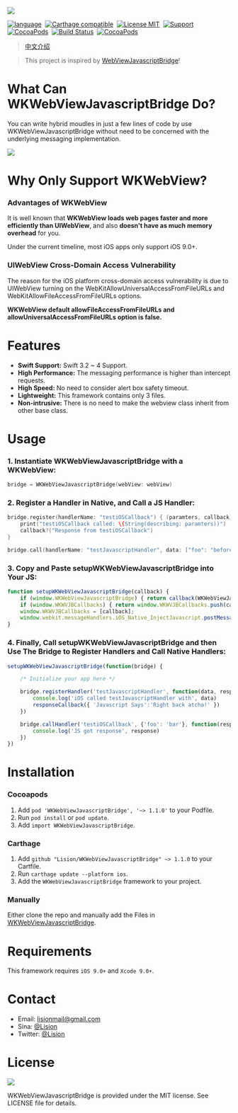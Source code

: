 ![](Rources/WKWebViewJavascriptBridge.jpg)

[![language](https://img.shields.io/badge/Language-Swift-FFA08F.svg)](https://github.com/apple/swift)&nbsp;
[![Carthage compatible](https://img.shields.io/badge/Carthage-compatible-FE95AE.svg?style=flat)](https://github.com/Carthage/Carthage)&nbsp;
[![License MIT](https://img.shields.io/badge/license-MIT-FC89CD.svg?style=flat)](https://raw.githubusercontent.com/Lision/WKWebViewJavascriptBridge/master/LICENSE)&nbsp;
[![Support](https://img.shields.io/badge/support-iOS%209%2B%20-FB7DEC.svg?style=flat)](https://www.apple.com/nl/ios/)&nbsp;
[![CocoaPods](https://img.shields.io/cocoapods/p/WKWebViewJavascriptBridge.svg?style=flat)](http://cocoadocs.org/docsets/WKWebViewJavascriptBridge)&nbsp;
[![Build Status](https://api.travis-ci.org/Lision/WKWebViewJavascriptBridge.svg?branch=master)](https://travis-ci.org/Lision/WKWebViewJavascriptBridge)&nbsp;
[![CocoaPods](https://img.shields.io/cocoapods/v/WKWebViewJavascriptBridge.svg?style=flat)](http://cocoapods.org/pods/WKWebViewJavascriptBridge)

> [中文介绍](https://github.com/Lision/WKWebViewJavascriptBridge/blob/master/README_ZH-CN.md)

> This project is inspired by [WebViewJavascriptBridge](https://github.com/marcuswestin/WebViewJavascriptBridge)!

# What Can WKWebViewJavascriptBridge Do?

You can write hybrid moudles in just a few lines of code by use WKWebViewJavascriptBridge without need to be concerned with the underlying messaging implementation.

![](Rources/WKWebViewJavascriptBridgeDemo.gif)

# Why Only Support WKWebView?

### Advantages of WKWebView

It is well known that **WKWebView loads web pages faster and more efficiently than UIWebView**, and also **doesn't have as much memory overhead** for you.

Under the current timeline, most iOS apps only support iOS 9.0+.

### UIWebView Cross-Domain Access Vulnerability

The reason for the iOS platform cross-domain access vulnerability is due to UIWebView turning on the WebKitAllowUniversalAccessFromFileURLs and WebKitAllowFileAccessFromFileURLs options.

**WKWebView default allowFileAccessFromFileURLs and allowUniversalAccessFromFileURLs option is false.**

# Features

- **Swift Support:** Swift 3.2 ~ 4 Support.
- **High Performance:** The messaging performance is higher than intercept requests.
- **High Speed:** No need to consider alert box safety timeout.
- **Lightweight:** This framework contains only 3 files.
- **Non-intrusive:** There is no need to make the webview class inherit from other base class.

# Usage

### 1. Instantiate WKWebViewJavascriptBridge with a WKWebView: 

``` swift
bridge = WKWebViewJavascriptBridge(webView: webView)
```

### 2. Register a Handler in Native, and Call a JS Handler: 

``` swift
bridge.register(handlerName: "testiOSCallback") { (paramters, callback) in
    print("testiOSCallback called: \(String(describing: paramters))")
    callback?("Response from testiOSCallback")
}

bridge.call(handlerName: "testJavascriptHandler", data: ["foo": "before ready"], callback: nil)
```

### 3. Copy and Paste setupWKWebViewJavascriptBridge into Your JS: 

``` js
function setupWKWebViewJavascriptBridge(callback) {
    if (window.WKWebViewJavascriptBridge) { return callback(WKWebViewJavascriptBridge); }
    if (window.WKWVJBCallbacks) { return window.WKWVJBCallbacks.push(callback); }
    window.WKWVJBCallbacks = [callback];
    window.webkit.messageHandlers.iOS_Native_InjectJavascript.postMessage(null)
}
```

### 4. Finally, Call setupWKWebViewJavascriptBridge and then Use The Bridge to Register Handlers and Call Native Handlers:

``` js
setupWKWebViewJavascriptBridge(function(bridge) {

	/* Initialize your app here */

	bridge.registerHandler('testJavascriptHandler', function(data, responseCallback) {
		console.log('iOS called testJavascriptHandler with', data)
		responseCallback({ 'Javascript Says':'Right back atcha!' })
	})

	bridge.callHandler('testiOSCallback', {'foo': 'bar'}, function(response) {
		console.log('JS got response', response)
	})
})
```

# Installation

### Cocoapods

1. Add `pod 'WKWebViewJavascriptBridge', '~> 1.1.0'` to your Podfile.
2. Run `pod install` or `pod update`.
3. Add `import WKWebViewJavascriptBridge`.

### Carthage

1. Add `github "Lision/WKWebViewJavascriptBridge" ~> 1.1.0` to your Cartfile.
2. Run `carthage update --platform ios`.
3. Add the `WKWebViewJavascriptBridge` framework to your project.

### Manually

Either clone the repo and manually add the Files in [WKWebViewJavascriptBridge](https://github.com/Lision/WKWebViewJavascriptBridge/tree/master/WKWebViewJavascriptBridge).

# Requirements

This framework requires `iOS 9.0+` and `Xcode 9.0+`.

# Contact

- Email: lisionmail@gmail.com
- Sina: [@Lision](https://weibo.com/5071795354/profile)
- Twitter: [@Lision](https://twitter.com/LisionChat)

# License

[![](https://camo.githubusercontent.com/5e085da09b057cc65da38f334ab63f0c2705f46a/68747470733a2f2f75706c6f61642e77696b696d656469612e6f72672f77696b6970656469612f636f6d6d6f6e732f7468756d622f662f66382f4c6963656e73655f69636f6e2d6d69742d38387833312d322e7376672f31323870782d4c6963656e73655f69636f6e2d6d69742d38387833312d322e7376672e706e67)](https://raw.githubusercontent.com/Lision/WKWebViewJavascriptBridge/master/LICENSE)

WKWebViewJavascriptBridge is provided under the MIT license. See LICENSE file for details.

